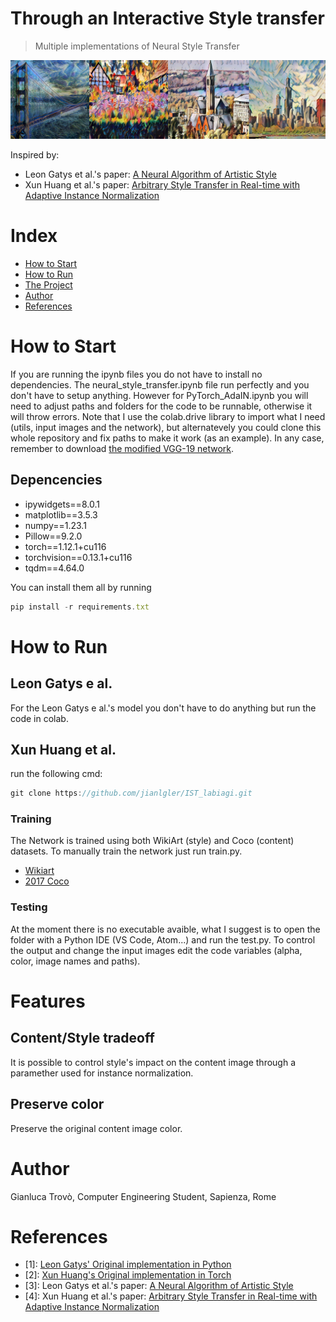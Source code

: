 # Through an Interactive Style transfer

> Multiple implementations of Neural Style Transfer

![alt text](https://github.com/jianlgler/IST_labiagi/blob/main/images/result.png)

Inspired by: 
  - Leon Gatys et al.'s paper: [A Neural Algorithm of Artistic Style](https://arxiv.org/pdf/1508.06576.pdf)
  - Xun Huang et al.'s paper: [Arbitrary Style Transfer in Real-time with Adaptive Instance Normalization](https://arxiv.org/pdf/1703.06868.pdf)
# Index

- [How to Start](#how-to-start)
- [How to Run](#how-to-run)
- [The Project](#the-project)
- [Author](#author)
- [References](#references)

# How to Start

If you are running the ipynb files you do not have to install no dependencies. 
The neural_style_transfer.ipynb file run perfectly and you don't have to setup anything.
However for PyTorch_AdaIN.ipynb you will need to adjust paths and folders for the code to be runnable, otherwise it will throw errors. 
Note that I use the colab.drive library to import what I need (utils, input images and the network), but alternatevely you could clone this whole repository and fix paths to make it work (as an example). In any case, remember to download [the modified VGG-19 network](https://drive.google.com/file/d/1EpkBA2K2eYILDSyPTt0fztz59UjAIpZU/view). 

## Depencencies
- ipywidgets==8.0.1
- matplotlib==3.5.3
- numpy==1.23.1
- Pillow==9.2.0
- torch==1.12.1+cu116
- torchvision==0.13.1+cu116
- tqdm==4.64.0

You can install them all by running 
```js
pip install -r requirements.txt
```

# How to Run

## Leon Gatys e al.

For the Leon Gatys e al.'s model you don't have to do anything but run the code in colab.

## Xun Huang et al.

run the following cmd: 
```js
git clone https://github.com/jianlgler/IST_labiagi.git
```

### Training
The Network is trained using both WikiArt (style) and Coco (content) datasets. To manually train the network just run train.py. 
- [Wikiart](https://archive.org/details/wikiart-dataset)
- [2017 Coco](http://images.cocodataset.org/zips/train2017.zip)

### Testing
At the moment there is no executable avaible, what I suggest is to open the folder with a Python IDE (VS Code, Atom...) and run the test.py.
To control the output and change the input images edit the code variables (alpha, color, image names and paths).

# Features

## Content/Style tradeoff

It is possible to control style's impact on the content image through a paramether used for instance normalization.

## Preserve color

Preserve the original content image color.

# Author 
Gianluca Trovò, Computer Engineering Student, Sapienza, Rome

# References
- [1]: [Leon Gatys' Original implementation in Python](https://github.com/leongatys/PytorchNeuralStyleTransfer)
- [2]: [Xun Huang's Original implementation in Torch](https://github.com/xunhuang1995/AdaIN-style)
- [3]: Leon Gatys et al.'s paper: [A Neural Algorithm of Artistic Style](https://arxiv.org/pdf/1508.06576.pdf)
- [4]: Xun Huang et al.'s paper: [Arbitrary Style Transfer in Real-time with Adaptive Instance Normalization](https://arxiv.org/pdf/1703.06868.pdf)
